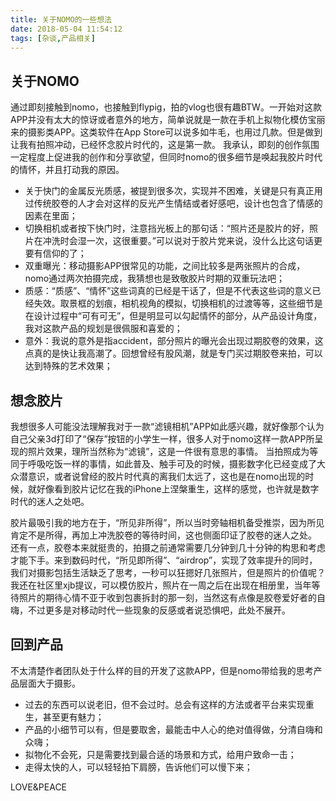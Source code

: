 ```yaml
---
title: 关于NOMO的一些想法
date: 2018-05-04 11:54:12
tags: [杂谈,产品相关]
---
```


关于NOMO
-----

通过即刻接触到nomo，也接触到flypig，拍的vlog也很有趣BTW。一开始对这款APP并没有太大的惊讶或者意外的地方，简单说就是一款在手机上拟物化模仿宝丽来的摄影类APP。这类软件在App Store可以说多如牛毛，也用过几款。但是做到让我有拍照冲动，已经怀念胶片时代的，这是第一款。
我承认，即刻的创作氛围一定程度上促进我的创作和分享欲望，但同时nomo的很多细节是唤起我胶片时代的情怀，并且打动我的原因。

- 关于快门的金属反光质感，被提到很多次，实现并不困难，关键是只有真正用过传统胶卷的人才会对这样的反光产生情结或者好感吧，设计也包含了情感的因素在里面；
- 切换相机或者按下快门时，注意挡光板上的那句话：“照片还是胶片的好，照片在冲洗时会湿一次，这很重要。”可以说对于胶片党来说，没什么比这句话更要有信仰的了；
- 双重曝光：移动摄影APP很常见的功能，之间比较多是两张照片的合成，nomo通过两次拍摄完成，我猜想也是致敬胶片时期的双重玩法吧；
- 质感：“质感”、“情怀”这些词真的已经是干话了，但是不代表这些词的意义已经失效。取景框的划痕，相机视角的模拟，切换相机的过渡等等，这些细节是在设计过程中“可有可无”，但是明显可以勾起情怀的部分，从产品设计角度，我对这款产品的规划是很佩服和喜爱的；
- 意外：我说的意外是指accident，部分照片的曝光会出现过期胶卷的效果，这点真的是快让我高潮了。回想曾经有股风潮，就是专门买过期胶卷来拍，可以达到特殊的艺术效果；

想念胶片
-----

我想很多人可能没法理解我对于一款“滤镜相机”APP如此感兴趣，就好像那个认为自己父亲3d打印了“保存”按钮的小学生一样，很多人对于nomo这样一款APP所呈现的照片效果，理所当然称为“滤镜”，这是一件很有意思的事情。
当拍照成为等同于呼吸吃饭一样的事情，如此普及、触手可及的时候，摄影数字化已经变成了大众潜意识，或者说曾经的胶片时代真的离我们太远了，这也是在nomo出现的时候，就好像看到胶片记忆在我的iPhone上涅槃重生，这样的感觉，也许就是数字时代的迷人之处吧。

胶片最吸引我的地方在于，“所见非所得”，所以当时旁轴相机备受推崇，因为所见肯定不是所得，再加上冲洗胶卷的等待时间，这也侧面印证了胶卷的迷人之处。
还有一点，胶卷本来就挺贵的，拍摄之前通常需要几分钟到几十分钟的构思和考虑才能下手。来到数码时代，“所见即所得”、“airdrop”，实现了效率提升的同时，我们对摄影包括生活缺乏了思考，一秒可以狂摁好几张照片，但是照片的价值呢？
我还在社区里xjb提议，可以模仿胶片，照片在一周之后在出现在相册里，当年等待照片的期待心情不亚于收到包裹拆封的那一刻，当然这有点像是胶卷爱好者的自嗨，不过更多是对移动时代一些现象的反感或者说恐惧吧，此处不展开。


回到产品
-----
不太清楚作者团队处于什么样的目的开发了这款APP，但是nomo带给我的思考产品层面大于摄影。

- 过去的东西可以说老旧，但不会过时。总会有这样的方法或者平台来实现重生，甚至更有魅力；
- 产品的小细节可以有，但是要取舍，最能击中人心的绝对值得做，分清自嗨和众嗨；
- 拟物化不会死，只是需要找到最合适的场景和方式，给用户致命一击；
- 走得太快的人，可以轻轻拍下肩膀，告诉他们可以慢下来；

LOVE&PEACE